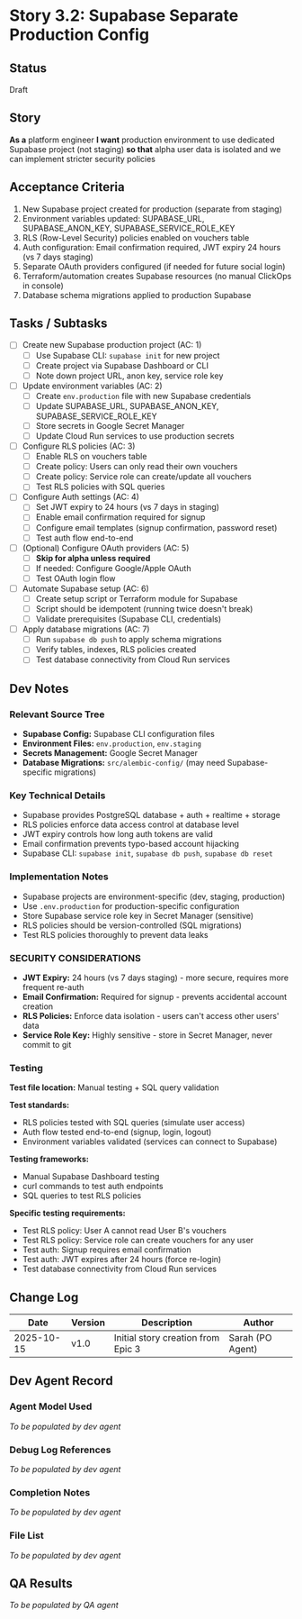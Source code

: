 # Story 3.2: Supabase Separate Production Config

## Status
Draft

## Story
**As a** platform engineer
**I want** production environment to use dedicated Supabase project (not staging)
**so that** alpha user data is isolated and we can implement stricter security policies

## Acceptance Criteria

1. New Supabase project created for production (separate from staging)
2. Environment variables updated: SUPABASE_URL, SUPABASE_ANON_KEY, SUPABASE_SERVICE_ROLE_KEY
3. RLS (Row-Level Security) policies enabled on vouchers table
4. Auth configuration: Email confirmation required, JWT expiry 24 hours (vs 7 days staging)
5. Separate OAuth providers configured (if needed for future social login)
6. Terraform/automation creates Supabase resources (no manual ClickOps in console)
7. Database schema migrations applied to production Supabase

## Tasks / Subtasks

- [ ] Create new Supabase production project (AC: 1)
  - [ ] Use Supabase CLI: `supabase init` for new project
  - [ ] Create project via Supabase Dashboard or CLI
  - [ ] Note down project URL, anon key, service role key

- [ ] Update environment variables (AC: 2)
  - [ ] Create `env.production` file with new Supabase credentials
  - [ ] Update SUPABASE_URL, SUPABASE_ANON_KEY, SUPABASE_SERVICE_ROLE_KEY
  - [ ] Store secrets in Google Secret Manager
  - [ ] Update Cloud Run services to use production secrets

- [ ] Configure RLS policies (AC: 3)
  - [ ] Enable RLS on vouchers table
  - [ ] Create policy: Users can only read their own vouchers
  - [ ] Create policy: Service role can create/update all vouchers
  - [ ] Test RLS policies with SQL queries

- [ ] Configure Auth settings (AC: 4)
  - [ ] Set JWT expiry to 24 hours (vs 7 days in staging)
  - [ ] Enable email confirmation required for signup
  - [ ] Configure email templates (signup confirmation, password reset)
  - [ ] Test auth flow end-to-end

- [ ] (Optional) Configure OAuth providers (AC: 5)
  - [ ] **Skip for alpha unless required**
  - [ ] If needed: Configure Google/Apple OAuth
  - [ ] Test OAuth login flow

- [ ] Automate Supabase setup (AC: 6)
  - [ ] Create setup script or Terraform module for Supabase
  - [ ] Script should be idempotent (running twice doesn't break)
  - [ ] Validate prerequisites (Supabase CLI, credentials)

- [ ] Apply database migrations (AC: 7)
  - [ ] Run `supabase db push` to apply schema migrations
  - [ ] Verify tables, indexes, RLS policies created
  - [ ] Test database connectivity from Cloud Run services

## Dev Notes

### Relevant Source Tree
- **Supabase Config:** Supabase CLI configuration files
- **Environment Files:** `env.production`, `env.staging`
- **Secrets Management:** Google Secret Manager
- **Database Migrations:** `src/alembic-config/` (may need Supabase-specific migrations)

### Key Technical Details
- Supabase provides PostgreSQL database + auth + realtime + storage
- RLS policies enforce data access control at database level
- JWT expiry controls how long auth tokens are valid
- Email confirmation prevents typo-based account hijacking
- Supabase CLI: `supabase init`, `supabase db push`, `supabase db reset`

### Implementation Notes
- Supabase projects are environment-specific (dev, staging, production)
- Use `.env.production` for production-specific configuration
- Store Supabase service role key in Secret Manager (sensitive)
- RLS policies should be version-controlled (SQL migrations)
- Test RLS policies thoroughly to prevent data leaks

### SECURITY CONSIDERATIONS
- **JWT Expiry:** 24 hours (vs 7 days staging) - more secure, requires more frequent re-auth
- **Email Confirmation:** Required for signup - prevents accidental account creation
- **RLS Policies:** Enforce data isolation - users can't access other users' data
- **Service Role Key:** Highly sensitive - store in Secret Manager, never commit to git

### Testing
**Test file location:** Manual testing + SQL query validation

**Test standards:**
- RLS policies tested with SQL queries (simulate user access)
- Auth flow tested end-to-end (signup, login, logout)
- Environment variables validated (services can connect to Supabase)

**Testing frameworks:**
- Manual Supabase Dashboard testing
- curl commands to test auth endpoints
- SQL queries to test RLS policies

**Specific testing requirements:**
- Test RLS policy: User A cannot read User B's vouchers
- Test RLS policy: Service role can create vouchers for any user
- Test auth: Signup requires email confirmation
- Test auth: JWT expires after 24 hours (force re-login)
- Test database connectivity from Cloud Run services

## Change Log

| Date | Version | Description | Author |
|------|---------|-------------|--------|
| 2025-10-15 | v1.0 | Initial story creation from Epic 3 | Sarah (PO Agent) |

## Dev Agent Record

### Agent Model Used
_To be populated by dev agent_

### Debug Log References
_To be populated by dev agent_

### Completion Notes
_To be populated by dev agent_

### File List
_To be populated by dev agent_

## QA Results
_To be populated by QA agent_
